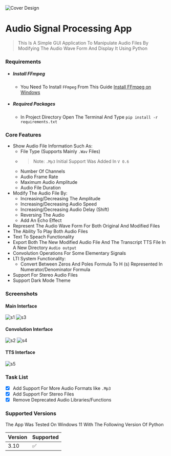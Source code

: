 ![Cover Design](https://user-images.githubusercontent.com/17945581/191078771-0af9a028-595e-4907-a32a-105166c3a42a.png)

# Audio Signal Processing App

> This Is A Simple GUI Application To Manipulate Audio Files By Modifying The Audio Wave Form And Display It Using
> Python

### Requirements

* ##### Install FFmpeg

    * You Need To Install `FFmpeg` From This
      Guide [Install FFmpeg on Windows](<https://www.wikihow.com/Install-FFmpeg-on-Windows>)

* ##### Required Packages

    * In Project Directory Open The Terminal And Type `pip install -r requirements.txt`

### Core Features

* Show Audio File Information Such As:
    * File Type (Supports Mainly `.Wav` Files)
    * > Note: `.Mp3` Initial Support Was Added In `V 0.6`
    * Number Of Channels
    * Audio Frame Rate
    * Maximum Audio Amplitude
    * Audio File Duration
* Modify The Audio File By:
    * Increasing/Decreasing The Amplitude
    * Increasing/Decreasing Audio Speed
    * Increasing/Decreasing Audio Delay (Shift)
    * Reversing The Audio
    * Add An Echo Effect
* Represent The Audio Wave Form For Both Original And Modified Files
* The Ability To Play Both Audio Files
* Text To Speach Functionality
* Export Both The New Modified Audio File And The Transcript TTS File In A New Directory `Audio output`
* Convolution Operations For Some Elementary Signals
* LTI System Functionality:
    * Convert Between Zeros And Poles Formula To H (s) Represented In Numerator/Denominator Formula
* Support For Stereo Audio Files
* Support Dark Mode Theme

### Screenshots

#### Main Interface

![s1](https://user-images.githubusercontent.com/17945581/191077543-bc2716ce-67a6-4a20-9308-5eaf74245a34.png)
![s3](https://user-images.githubusercontent.com/17945581/191077567-235d355d-530d-4ecf-9a11-4ca12bff2b4b.png)



#### Convolution Interface


![s2](https://user-images.githubusercontent.com/17945581/191077555-21788fe5-800c-4519-8cee-4bdacb5a3d99.png)
![s4](https://user-images.githubusercontent.com/17945581/191077599-4185ed6a-b5bb-4784-bcd9-64c198715a69.png)


#### TTS Interface

![s5](https://user-images.githubusercontent.com/17945581/191077629-c4f748cb-7021-4d75-ba7a-06cc67bb8dd5.png)



### Task List

- [x] Add Support For More Audio Formats like `.Mp3`
- [x] Add Support For Stereo Files
- [x] Remove Deprecated Audio Libraries/Functions

### Supported Versions

The App Was Tested On Windows 11 With The Following Version Of Python

| Version | Supported          |
|---------|--------------------|
| 3.10    | :white_check_mark: |

